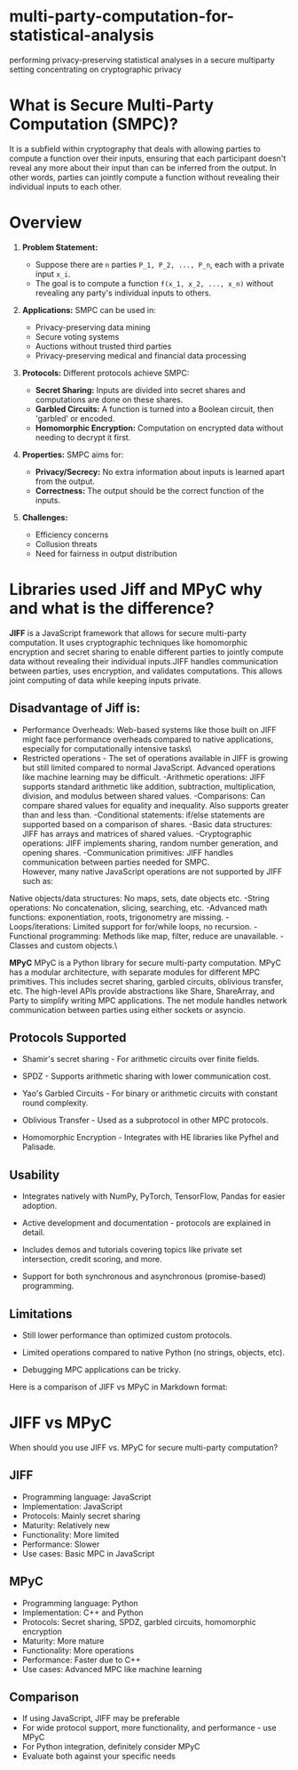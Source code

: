 # multi-party-computation-for-statistical-analysis
 performing privacy-preserving statistical analyses in a secure multiparty setting concentrating on cryptographic privacy

# What is Secure Multi-Party Computation (SMPC)?
It is a subfield within cryptography that deals with allowing parties to compute a function over their inputs, ensuring that each participant doesn't reveal any more about their input than can be inferred from the output. In other words, parties can jointly compute a function without revealing their individual inputs to each other.


# Overview

1. **Problem Statement:** 
   - Suppose there are `n` parties `P_1, P_2, ..., P_n`, each with a private input `x_i`.
   - The goal is to compute a function `f(x_1, x_2, ..., x_n)` without revealing any party's individual inputs to others.

2. **Applications:** SMPC can be used in:
   - Privacy-preserving data mining
   - Secure voting systems
   - Auctions without trusted third parties
   - Privacy-preserving medical and financial data processing

3. **Protocols:** Different protocols achieve SMPC:
   - **Secret Sharing:** Inputs are divided into secret shares and computations are done on these shares.
   - **Garbled Circuits:** A function is turned into a Boolean circuit, then 'garbled' or encoded.
   - **Homomorphic Encryption:** Computation on encrypted data without needing to decrypt it first.

4. **Properties:** SMPC aims for:
   - **Privacy/Secrecy:** No extra information about inputs is learned apart from the output.
   - **Correctness:** The output should be the correct function of the inputs.

5. **Challenges:** 
   - Efficiency concerns
   - Collusion threats
   - Need for fairness in output distribution

# Libraries used Jiff and MPyC why and what is the difference?

**JIFF** is a JavaScript framework that allows for secure multi-party computation. It uses cryptographic techniques like homomorphic encryption and secret sharing to enable different parties to jointly compute data without revealing their individual inputs.JIFF handles communication between parties, uses encryption, and validates computations. This allows joint computing of data while keeping inputs private.

## Disadvantage of Jiff is:
 - Performance Overheads: Web-based systems like those built on JIFF might face performance overheads compared to native applications, especially for computationally intensive tasks\
 - Restricted operations - The set of operations available in JIFF is growing but still limited compared to normal JavaScript. Advanced operations like machine learning may be difficult.
  -Arithmetic operations: JIFF supports standard arithmetic like addition, subtraction, multiplication, division, and modulus between shared values.
  -Comparisons: Can compare shared values for equality and inequality. Also supports greater than and less than.
  -Conditional statements: if/else statements are supported based on a comparison of shares.
  -Basic data structures: JIFF has arrays and matrices of shared values.
  -Cryptographic operations: JIFF implements sharing, random number generation, and opening shares.
  -Communication primitives: JIFF handles communication between parties needed for SMPC.\
However, many native JavaScript operations are not supported by JIFF such as:

Native objects/data structures: No maps, sets, date objects etc.
 -String operations: No concatenation, slicing, searching, etc.
 -Advanced math functions: exponentiation, roots, trigonometry are missing.
 -Loops/iterations: Limited support for for/while loops, no recursion.
 -Functional programming: Methods like map, filter, reduce are unavailable.
 -Classes and custom objects.\

**MPyC** MPyC is a Python library for secure multi-party computation. MPyC has a modular architecture, with separate modules for different MPC primitives. This includes secret sharing, garbled circuits, oblivious transfer, etc. The high-level APIs provide abstractions like Share, ShareArray, and Party to simplify writing MPC applications. The net module handles network communication between parties using either sockets or asyncio.

## Protocols Supported

- Shamir's secret sharing - For arithmetic circuits over finite fields.

- SPDZ - Supports arithmetic sharing with lower communication cost.

- Yao's Garbled Circuits - For binary or arithmetic circuits with constant round complexity. 

- Oblivious Transfer - Used as a subprotocol in other MPC protocols.

- Homomorphic Encryption - Integrates with HE libraries like Pyfhel and Palisade.

## Usability

- Integrates natively with NumPy, PyTorch, TensorFlow, Pandas for easier adoption.

- Active development and documentation - protocols are explained in detail.

- Includes demos and tutorials covering topics like private set intersection, credit scoring, and more.

- Support for both synchronous and asynchronous (promise-based) programming.

## Limitations

- Still lower performance than optimized custom protocols.

- Limited operations compared to native Python (no strings, objects, etc).

- Debugging MPC applications can be tricky.

Here is a comparison of JIFF vs MPyC in Markdown format:

# JIFF vs MPyC

When should you use JIFF vs. MPyC for secure multi-party computation?

## JIFF

- Programming language: JavaScript
- Implementation: JavaScript
- Protocols: Mainly secret sharing 
- Maturity: Relatively new
- Functionality: More limited
- Performance: Slower
- Use cases: Basic MPC in JavaScript

## MPyC

- Programming language: Python
- Implementation: C++ and Python 
- Protocols: Secret sharing, SPDZ, garbled circuits, homomorphic encryption
- Maturity: More mature 
- Functionality: More operations
- Performance: Faster due to C++
- Use cases: Advanced MPC like machine learning

## Comparison

- If using JavaScript, JIFF may be preferable
- For wide protocol support, more functionality, and performance - use MPyC
- For Python integration, definitely consider MPyC
- Evaluate both against your specific needs

